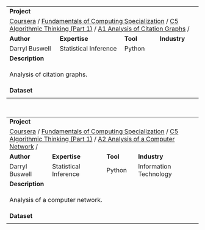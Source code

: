 <table>
<tr></tr>
<tr>
<td colspan = "4"><b>Project</b></td>
</tr>
<tr>
<td colspan = "4">
<a href="https://github.com/buswedg/Coursera/">Coursera</a> / <a href="https://github.com/buswedg/Coursera/tree/master/Fundamentals%20of%20Computing%20Specialization/">Fundamentals of Computing Specialization</a> / <a href="https://github.com/buswedg/Coursera/tree/master/Fundamentals%20of%20Computing%20Specialization/C5%20Algorithmic%20Thinking%20(Part%201)/">C5 Algorithmic Thinking (Part 1)</a> / <a href="https://github.com/buswedg/Coursera/tree/master/Fundamentals%20of%20Computing%20Specialization/C5%20Algorithmic%20Thinking%20(Part%201)/A1%20Analysis%20of%20Citation%20Graphs/">A1 Analysis of Citation Graphs</a> / 
</td>
</tr>
<tr>
<td><b>Author</b></td>
<td><b>Expertise</b></td>
<td><b>Tool</b></td>
<td><b>Industry</b></td>
</tr>
<tr>
<td>
Darryl Buswell
</td>
<td>
Statistical Inference
</td>
<td>
Python
</td>
<td>

</td>
</tr>
<tr>
<td colspan="4"><b>Description</b></td>
</tr>
<tr>
<td colspan="4">
<p>Analysis of citation graphs.</p>
</td>
</tr>
<tr>
<td colspan="4"><b>Dataset</b></td>
</tr>
<tr>
<td colspan="4">

</td>
</tr>
</table>

<br>

<table>
<tr></tr>
<tr>
<td colspan = "4"><b>Project</b></td>
</tr>
<tr>
<td colspan = "4">
<a href="https://github.com/buswedg/Coursera/">Coursera</a> / <a href="https://github.com/buswedg/Coursera/tree/master/Fundamentals%20of%20Computing%20Specialization/">Fundamentals of Computing Specialization</a> / <a href="https://github.com/buswedg/Coursera/tree/master/Fundamentals%20of%20Computing%20Specialization/C5%20Algorithmic%20Thinking%20(Part%201)/">C5 Algorithmic Thinking (Part 1)</a> / <a href="https://github.com/buswedg/Coursera/tree/master/Fundamentals%20of%20Computing%20Specialization/C5%20Algorithmic%20Thinking%20(Part%201)/A2%20Analysis%20of%20a%20Computer%20Network/">A2 Analysis of a Computer Network</a> / 
</td>
</tr>
<tr>
<td><b>Author</b></td>
<td><b>Expertise</b></td>
<td><b>Tool</b></td>
<td><b>Industry</b></td>
</tr>
<tr>
<td>
Darryl Buswell
</td>
<td>
Statistical Inference
</td>
<td>
Python
</td>
<td>
Information Technology
</td>
</tr>
<tr>
<td colspan="4"><b>Description</b></td>
</tr>
<tr>
<td colspan="4">
<p>Analysis of a computer network.</p>
</td>
</tr>
<tr>
<td colspan="4"><b>Dataset</b></td>
</tr>
<tr>
<td colspan="4">

</td>
</tr>
</table>